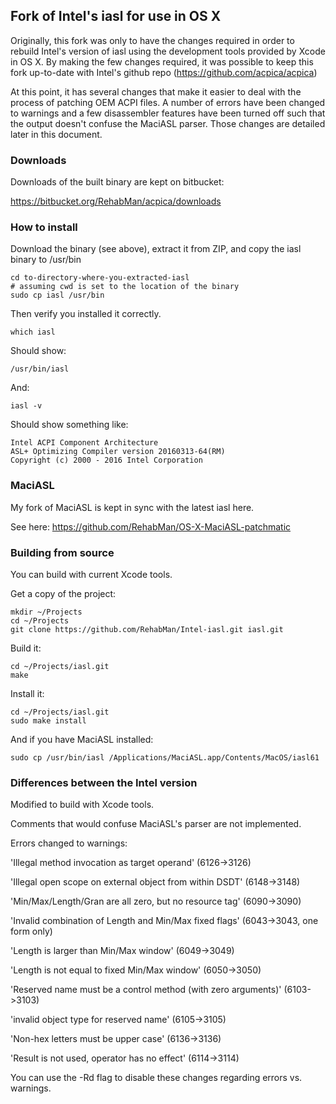 ## Fork of Intel's iasl for use in OS X

Originally, this fork was only to have the changes required in order to rebuild Intel's version of iasl using the development tools provided by Xcode in OS X.  By making the few changes required, it was possible to keep this fork up-to-date with Intel's github repo (https://github.com/acpica/acpica)

At this point, it has several changes that make it easier to deal with the process of patching OEM ACPI files.  A number of errors have been changed to warnings and a few disassembler features have been turned off such that the output doesn't confuse the MaciASL parser.  Those changes are detailed later in this document.


### Downloads

Downloads of the built binary are kept on bitbucket:

https://bitbucket.org/RehabMan/acpica/downloads


### How to install

Download the binary (see above), extract it from ZIP, and copy the iasl binary to /usr/bin

```
cd to-directory-where-you-extracted-iasl
# assuming cwd is set to the location of the binary
sudo cp iasl /usr/bin
```

Then verify you installed it correctly.

```
which iasl
```

Should show:
```
/usr/bin/iasl
```

And:
```
iasl -v
```

Should show something like:
```
Intel ACPI Component Architecture
ASL+ Optimizing Compiler version 20160313-64(RM)
Copyright (c) 2000 - 2016 Intel Corporation

```


### MaciASL

My fork of MaciASL is kept in sync with the latest iasl here.

See here: https://github.com/RehabMan/OS-X-MaciASL-patchmatic


### Building from source

You can build with current Xcode tools.

Get a copy of the project:
```
mkdir ~/Projects
cd ~/Projects
git clone https://github.com/RehabMan/Intel-iasl.git iasl.git
```

Build it:
```
cd ~/Projects/iasl.git
make
```

Install it:
```
cd ~/Projects/iasl.git
sudo make install
```

And if you have MaciASL installed:
```
sudo cp /usr/bin/iasl /Applications/MaciASL.app/Contents/MacOS/iasl61
```


### Differences between the Intel version

Modified to build with Xcode tools.

Comments that would confuse MaciASL's parser are not implemented.

Errors changed to warnings:

'Illegal method invocation as target operand' (6126->3126)

'Illegal open scope on external object from within DSDT' (6148->3148)

'Min/Max/Length/Gran are all zero, but no resource tag' (6090->3090)

'Invalid combination of Length and Min/Max fixed flags' (6043->3043, one form only)

'Length is larger than Min/Max window' (6049->3049)

'Length is not equal to fixed Min/Max window' (6050->3050)

'Reserved name must be a control method (with zero arguments)' (6103->3103)

'invalid object type for reserved name' (6105->3105)

'Non-hex letters must be upper case' (6136->3136)

'Result is not used, operator has no effect' (6114->3114)


You can use the -Rd flag to disable these changes regarding errors vs. warnings.
